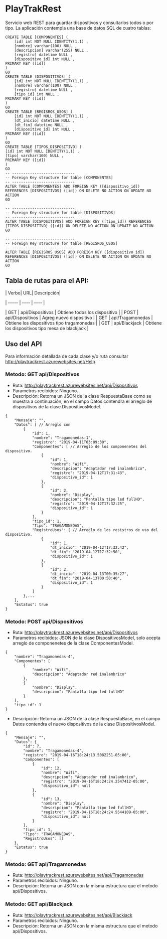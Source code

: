 # PlayTrakRest

Servicio web REST para guardar dispositivos y consultarlos todos o por tipo.
La aplicación contempla una base de datos SQL de cuatro tablas:

```
CREATE TABLE [COMPONENTES] (
	[id] int NOT NULL IDENTITY(1,1) ,
	[nombre] varchar(100) NULL ,
	[descripcion] varchar(255) NULL ,
	[registro] datetime NULL ,
	[dispositivo_id] int NULL ,
PRIMARY KEY ([id])
)
GO
CREATE TABLE [DISPOSITIVOS] (
	[id] int NOT NULL IDENTITY(1,1) ,
	[nombre] varchar(100) NULL ,
	[registro] datetime NULL ,
	[tipo_id] int NULL ,
PRIMARY KEY ([id])
)
GO
CREATE TABLE [REGISROS_USOS] (
	[id] int NOT NULL IDENTITY(1,1) ,
	[dt_inicio] datetime NULL ,
	[dt_fin] datetime NULL ,
	[dispositivo_id] int NULL ,
PRIMARY KEY ([id])
)
GO
CREATE TABLE [TIPOS_DISPOSITIVO] (
[id] int NOT NULL IDENTITY(1,1) ,
[tipo] varchar(100) NULL ,
PRIMARY KEY ([id])
)
GO
-- ----------------------------
-- Foreign Key structure for table [COMPONENTES]
-- ----------------------------
ALTER TABLE [COMPONENTES] ADD FOREIGN KEY ([dispositivo_id]) REFERENCES [DISPOSITIVOS] ([id]) ON DELETE NO ACTION ON UPDATE NO ACTION
GO

-- ----------------------------
-- Foreign Key structure for table [DISPOSITIVOS]
-- ----------------------------
ALTER TABLE [DISPOSITIVOS] ADD FOREIGN KEY ([tipo_id]) REFERENCES [TIPOS_DISPOSITIVO] ([id]) ON DELETE NO ACTION ON UPDATE NO ACTION
GO

-- ----------------------------
-- Foreign Key structure for table [REGISROS_USOS]
-- ----------------------------
ALTER TABLE [REGISROS_USOS] ADD FOREIGN KEY ([dispositivo_id]) REFERENCES [DISPOSITIVOS] ([id]) ON DELETE NO ACTION ON UPDATE NO ACTION
GO
```

## Tabla de rutas para el API:

| Verbo| URL| Descripción|

| ----- | ---- | ---- |

| GET | api/Dispositivos | Obtiene todos los dispositivo |
| POST | api/Dispositivos | Agreg nuevo dispositivo |
| GET | api/Tragamonedas | Obtiene los dispositivos tipo tragamonedas |
| GET | api/Blackjack | Obtiene los dispositivos tipo mesa de blackjack |

## Uso del API

 Para información detallada de cada clase y/o ruta consultar http://playtrackrest.azurewebsites.net/Help.

### Metodo: GET api/Dispositivos
* Ruta: http://playtrackrest.azurewebsites.net/api/Dispositivos
* Parametros recibidos: Ninguno.
* Descripción: Retorna un JSON de la clase RespuestaBase como se muestra a continuación, en el campo Datos contendra el arreglo de dispositivos de la clase DispositivosModel.
```
{
	"Mensaje": "",
	"Datos": [ // Arreglo con 
        {
            "id": 1,
            "nombre": "Tragamonedas-1",
            "registro": "2019-04-11T03:09:30",
            "Componentes": [ // Arreglo de los componenetes del dispositivo.
                {
                    "id": 1,
                    "nombre": "Wifi",
                    "descripcion": "Adaptador red inalambrico",
                    "registro": "2019-04-12T17:31:43",
                    "dispositivo_id": 1
                },
                {
                    "id": 2,
                    "nombre": "Display",
                    "descripcion": "Pantalla tipo led fullHD",
                    "registro": "2019-04-12T17:32:25",
                    "dispositivo_id": 1
                }
            ],
            "tipo_id": 1,
            "Tipo": "TRAGAMONEDAS",
            "RegistroUsos": [ // Arreglo de los resistros de uso del dispositivo.
                {
                    "id": 1,
                    "dt_inicio": "2019-04-12T17:32:42",
                    "dt_fin": "2019-04-12T17:32:50",
                    "dispositivo_id": 1
                },
                {
                    "id": 2,
                    "dt_inicio": "2019-04-13T00:35:27",
                    "dt_fin": "2019-04-13T00:50:40",
                    "dispositivo_id": 1
                }
            ]
        },...
	],
	"Estatus": true
}
```

### Metodo: POST api/Dispositivos
* Ruta: http://playtrackrest.azurewebsites.net/api/Dispositivos
* Parametros recibidos: JSON de la clase DispositivosModel, solo acepta arreglo de componenetes de la clase ComponentesModel.
```
{
    "nombre": "Tragamonedas-4",
    "Componentes": [
        {
            "nombre": "Wifi",
            "descripcion": "Adaptador red inalambrico"
        },
        {
            "nombre": "Display",
            "descripcion": "Pantalla tipo led fullHD"
        }
    ],
    "tipo_id": 1
}
```
* Descripción: Retorna un JSON de la clase RespuestaBase, en el campo Datos contendra el nuevo dispositivos de la clase DispositivosModel. 
```
{
    "Mensaje": "",
    "Datos": {
        "id": 7,
        "nombre": "Tragamonedas-4",
        "registro": "2019-04-16T18:24:13.5082251-05:00",
        "Componentes": [
            {
                "id": 12,
                "nombre": "Wifi",
                "descripcion": "Adaptador red inalambrico",
                "registro": "2019-04-16T18:24:24.2547412-05:00",
                "dispositivo_id": null
            },
            {
                "id": 13,
                "nombre": "Display",
                "descripcion": "Pantalla tipo led fullHD",
                "registro": "2019-04-16T18:24:24.5544109-05:00",
                "dispositivo_id": null
            }
        ],
        "tipo_id": 1,
        "Tipo": "TRAGAMONEDAS",
        "RegistroUsos": []
    },
    "Estatus": true
}
```

### Metodo: GET api/Tragamonedas
* Ruta: http://playtrackrest.azurewebsites.net/api/Tragamonedas
* Parametros recibidos: Ninguno.
* Descripción: Retorna un JSON con la misma estructura que el metodo api/Dispositivos.

### Metodo: GET api/Blackjack
* Ruta: http://playtrackrest.azurewebsites.net/api/Blackjack
* Parametros recibidos: Ninguno.
* Descripción: Retorna un JSON con la misma estructura que el metodo api/Dispositivos.
